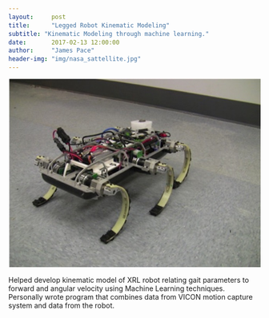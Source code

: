 ```yaml
---
layout:     post
title:      "Legged Robot Kinematic Modeling"
subtitle: "Kinematic Modeling through machine learning."
date:       2017-02-13 12:00:00
author:     "James Pace"
header-img: "img/nasa_sattellite.jpg"
---
```

![XRL Robot](/img/xrl-robot.jpg)

Helped develop kinematic model of XRL robot relating gait parameters to forward and angular velocity using Machine Learning techniques. Personally wrote program that combines data from VICON motion capture system and data from the robot.
